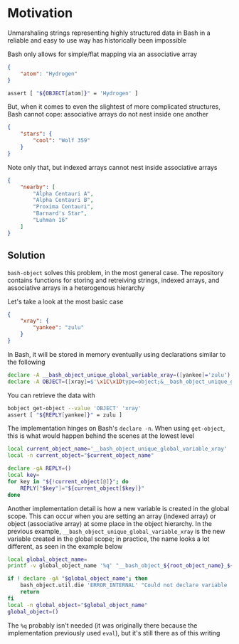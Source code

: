 # Motivation

Unmarshaling strings representing highly structured data in Bash in a reliable and easy to use way has historically been impossible

Bash only allows for simple/flat mapping via an associative array

```json
{
	"atom": "Hydrogen"
}
```

```bash
assert [ "${OBJECT[atom]}" = 'Hydrogen' ]
```

But, when it comes to even the slightest of more complicated structures, Bash cannot cope: associative arrays do not nest inside one another

```json
{
	"stars": {
		"cool": "Wolf 359"
	}
}
```

Note only that, but indexed arrays cannot nest inside associative arrays

```json
{
	"nearby": [
		"Alpha Centauri A",
		"Alpha Centauri B",
		"Proxima Centauri",
		"Barnard's Star",
		"Luhman 16"
	]
}
```

## Solution

`bash-object` solves this problem, in the most general case. The repository contains functions for storing and retreiving strings, indexed arrays, and associative arrays in a heterogenous hierarchy

Let's take a look at the most basic case

```json
{
	"xray": {
		"yankee": "zulu"
	}
}
```

In Bash, it will be stored in memory eventually using declarations similar to the following

```sh
declare -A __bash_object_unique_global_variable_xray=([yankee]='zulu')
declare -A OBJECT=([xray]=$'\x1C\x1Dtype=object;&__bash_object_unique_global_variable_xray')
```

You can retrieve the data with

```sh
bobject get-object --value 'OBJECT' 'xray'
assert [ "${REPLY[yankee]}" = zulu ]
```

The implementation hinges on Bash's `declare -n`. When using `get-object`, this is what would happen behind the scenes at the lowest level

```sh
local current_object_name='__bash_object_unique_global_variable_xray'
local -n current_object="$current_object_name"

declare -gA REPLY=()
local key=
for key in "${!current_object[@]}"; do
	REPLY["$key"]="${current_object[$key]}"
done
```

Another implementation detail is how a new variable is created in the global scope. This can occur when you are setting an array (indexed array) or object (associative array) at some place in the object hierarchy. In the previous example, `__bash_object_unique_global_variable_xray` is the new variable created in the global scope; in practice, the name looks a lot different, as seen in the example below

```sh
local global_object_name=
printf -v global_object_name '%q' "__bash_object_${root_object_name}_${root_object_query}_${RANDOM}_${RANDOM}"

if ! declare -gA "$global_object_name"; then
	bash_object.util.die 'ERROR_INTERNAL' "Could not declare variable '$global_object_name'"
	return
fi
local -n global_object="$global_object_name"
global_object=()
```

The `%q` probably isn't needed (it was originally there because the implementation previously used `eval`), but it's still there as of this writing
